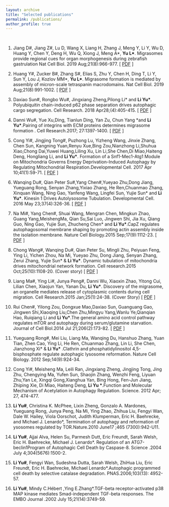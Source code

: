 ```yaml
---
layout: archive
title: "Selected publications"
permalink: /publications/
author_profile: true
---
```

<br>

1. Jiang D#, Jiang Z#, Lu D, Wang X, Liang H, Zhang J, Meng Y, Li Y, Wu D, Huang Y, Chen Y, Deng H, Wu Q, Xiong J, Meng A\*, **Yu L\***. Migrasomes provide regional cues for organ morphogenesis during zebrafish gastrulation Nat Cell Biol. 2019 Aug;21(8):966-977. [ [PDF](https://github.com/LiYuLab/figures-for-liyu-lab-page/raw/master/publications/Migrasomes%20provide%20regional%20cues%20for%20organ%20morphogenesis%20during%20zebrafish%20gastrulation.pdf) ]

2. Huang Y#, Zucker B#, Zhang S#, Elias S, Zhu Y, Chen H, Ding T, Li Y, Sun Y, Lou J, Kozlov MM\*, **Yu L\***. Migrasome formation is mediated by assembly of micron-scale tetraspanin macrodomains. Nat Cell Biol. 2019 Aug;21(8):991-1002. [ [PDF](https://github.com/LiYuLab/figures-for-liyu-lab-page/raw/master/publications/Migrasome%20formation%20is%20mediated%20by%20assembly%20of%20micron-scale%20tetraspanin%20macrodomains.pdf) ]

3. Daxiao Sun#, Rongbo Wu#, Jingxiang Zheng,Pilong Li\* and **Li Yu\***. Polyubiquitin chain-induced p62 phase separation drives autophagic cargo segregation. Cell Research. 2018 Apr28;(4):405-415. [ [PDF](https://github.com/LiYuLab/figures-for-liyu-lab-page/raw/master/publications/Polyubiquitin%20chain-induced%20p62%20phase%20separation%20drives%20autophagic%20cargo%20segregation.pdf) ]

4. Danni Wu#, Yue Xu,Ding, Tianlun Ding, Yan Zu, Chun Yang \*and **Li Yu\***.Pairing of integrins with ECM proteins determines migrasome formation . Cell Research.2017; 27:1397-1400. [ [PDF](https://github.com/LiYuLab/figures-for-liyu-lab-page/raw/master/publications/Pairing%20of%20integrins%20with%20ECM%20proteins%20determines%20migrasome%20formation.pdf) ]

5. Cong Yi#, Jingjing Tong#, Puzhong Lu, Yizheng Wang, Jinxie Zhang, Chen Sun, Kangning Yuan,Renyu Xue,Bing Zou,Nianzhong Li,Shuhua Xiao,Chong Dai,Yuwei Huang,Liling Xu, Lin Li,She Chen,Di Miao,Haiteng Deng, Hongliang Li, and **Li Yu\***. Formation of a Snf1-Mec1-Atg1 Module on Mitochondria Governs Energy Deprivation-Induced Autophagy by Regulating Mitochondrial Respiration.Developmental Cell. 2017 Apr 10;41(1):59-71. [ [PDF](https://github.com/LiYuLab/figures-for-liyu-lab-page/raw/master/publications/Formation%20of%20a%20Snf1-Mec1-Atg1%20Module%20on%20Mitochondria%20Governs%20Energy%20Deprivation-Induced%20Autophagy%20by%20Regulating%20Mitochondrial%20Respiration.pdf) ]

6. Wanqing Du#, Qian Peter Su#,Yang Chen#,Yueyao Zhu,Dong Jiang, Yueguang Rong, Senyan Zhang,Yixiao Zhang, He Ren,Chuanmao Zhang, Xinquan Wang, Ning Gao, Yanfeng Wang, Lingfei Sun, Yujie Sun\* and **Li Yu\***. Kinesin 1 Drives Autolysosome Tubulation. Developmental Cell. 2016 May 23;37(4):326-36. [ [PDF](https://github.com/LiYuLab/figures-for-liyu-lab-page/raw/master/publications/Kinesin%201%20Drives%20Autolysosome%20Tubulation.pdf) ]

7. Na Mi#, Yang Chen#, Shuai Wang, Mengran Chen, Mingkun Zhao, Guang Yang,MeishengMa, Qian Su,Sai Luo, Jingwen Shi, Jia Xu, Qiang Guo, Ning Gao, Yujie Sun, Zhucheng Chen\* and **Li Yu\***.CapZ regulates autophagosomal membrane shaping by promoting actin assembly inside the isolation membrane. Nature Cell Biology.2015 Sep;17(9):1112-23. [ [PDF](https://github.com/LiYuLab/figures-for-liyu-lab-page/raw/master/publications/CapZ%20regulates%20autophagosomal%20membrane%20shaping%20by%20promoting%20actin%20assembly%20inside%20the%20isolation%20membrane.pdf) ]

8. Chong Wang#, Wanqing Du#, Qian Peter Su, Mingli Zhu, Peiyuan Feng, Ying Li, Yichen Zhou, Na Mi, Yueyao Zhu, Dong Jiang, Senyan Zhang, Zerui Zhang, Yujie Sun\* & **Li Yu\***. Dynamic tubulation of mitochondria drives mitochondrial network formation. Cell research.2015 Oct;25(10):1108-20. (Cover story) [ [PDF](https://github.com/LiYuLab/figures-for-liyu-lab-page/raw/master/publications/Dynamic%20tubulation%20of%20mitochondria%20drives%20mitochondrial%20network%20formation.pdf) ]

9. Liang Ma#, Ying Li#, Junya Peng#, Danni Wu, Xiaoxin Zhao, Yitong Cui, Lilian Chen, Xiaojun Yan, Yanan Du, **Li Yu\***. Discovery of the migrasome, an organelle mediates release of cytoplasmic contents during cell migration. Cell Research.2015 Jan;25(1):24-38. (Cover Story) [ [PDF](https://github.com/LiYuLab/figures-for-liyu-lab-page/raw/master/publications/Discovery%20of%20the%20migrasome%2C%20an%20organelle%20mediating%20release%20of%20cytoplasmic%20contents%20during%20cell%20migration.pdf) ]

10. Rui Chen#, Yilong Zou, Dongxue Mao,Daxiao Sun, Guanguang Gao, Jingwen Shi,Xiaoqing Liu,Chen Zhu,Mingyu Yang,Wanlu Ye,Qianqian Hao, Ruiqiang Li and **Li Yu\***.The general amino acid control pathway regulates mTOR and autophagy during serum/glutamine starvation. Journal of Cell Biol.2014 Jul 21;206(2):173-82. [ [PDF](https://github.com/LiYuLab/figures-for-liyu-lab-page/raw/master/publications/The%20general%20amino%20acid%20control%20pathway%20regulates%20mTOR%20and%20autophagy%20during%20serum%20or%20glutamine%20starvation.pdf) ]

11. Yueguang Rong#, Mei Liu, Liang Ma, Wanqing Du, Hanshuo Zhang, Yuan Tian, Zhen Cao, Ying Li, He Ren, Chuanmao Zhang, Lin Li, She Chen, Jianzhong Xi\* & **Li Yu\*** .Clathrin and phosphatidylinositol 4,5-bisphosphate regulate autophagic lysosome reformation. Nature Cell Biology. 2012 Sep;14(9):924-34.

12. Cong Yi#, Meisheng Ma, Leili Ran, Jingxiang Zheng, Jingjing Tong, Jing Zhu, Chengying Ma, Yufen Sun, Shaojin Zhang, Wenzhi Feng, Liyuan Zhu,Yan Le, Xingqi Gong,Xianghua Yan, Bing Hong, Fen-Jun Jiang, Zhiping Xie, Di Miao, Haiteng Deng, **Li Yu \***.Function and Molecular Mechanism of Acetylation in Autophagy Regulation. Science. 2012 Apr; 27, 474-477.

13. **Li Yu#**, Christina K. McPhee, Lixin Zheng, Gonzalo A. Mardones, Yueguang Rong, Junya Peng, Na Mi, Ying Zhao, Zhihua Liu, Fengyi Wan, Dale W. Hailey, Viola Oorschot, Judith Klumperman, Eric H. Baehrecke, and Michael J. Lenardo\*, Termination of autophagy and reformation of ysosomes regulated by TOR.Nature.2010 June17 ;465 (7300):942-U11.

14. **Li Yu#**, Ajjai Alva, Helen Su, Parmesh Dutt, Eric Freundt, Sarah Welsh, Eric H. Baehrecke, Michael J. Lenardo\*. Regulation of an ATG7-beclin1Program of Autophagic Cell Death by Caspase-8. Science .2004 July 4;304(5676):1500-2.

15. **Li Yu#**, Fengyi Wan, Sudeshna Dutta, Sarah Welsh, ZhiHua Liu, Eric Freundt, Eric H. Baehrecke, Michael Lenardo\*.Autophagic programmed cell death by selective catalase degradation. PNAS.2006;103(13): 4952-57.

16. **Li Yu#**, Mindy C.Hébert ,Ying E.Zhang*.TGF-beta receptor-activated p38 MAP kinase mediates Smad-independent TGF-beta responses. The EMBO Journal .2002 July 15;21(14):3749-59.